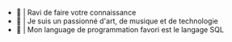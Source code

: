 - 🌺 | Ravi de faire votre connaissance
- 🍉 | Je suis un passionné d'art, de musique et de technologie
- 🍿 | Mon language de programmation favori est le langage SQL
